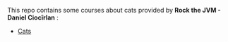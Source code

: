 


This repo contains some courses about cats provided by **Rock the JVM - Daniel Ciocîrlan** :
- [Cats](https://rockthejvm.com/p/cats)